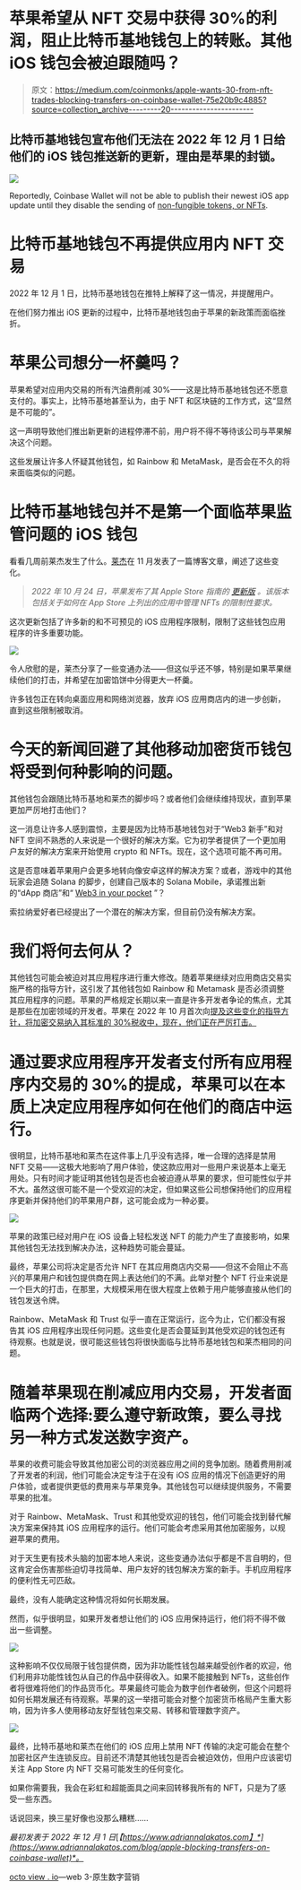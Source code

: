 # 苹果希望从 NFT 交易中获得 30%的利润，阻止比特币基地钱包上的转账。其他 iOS 钱包会被迫跟随吗？

> 原文：<https://medium.com/coinmonks/apple-wants-30-from-nft-trades-blocking-transfers-on-coinbase-wallet-75e20b9c4885?source=collection_archive---------20----------------------->

## 比特币基地钱包宣布他们无法在 2022 年 12 月 1 日给他们的 iOS 钱包推送新的更新，理由是苹果的封锁。

![](img/4791ce91fbc383e5dd0486fbceadd5de.png)

Reportedly, Coinbase Wallet will not be able to publish their newest iOS app update until they disable the sending of [non-fungible tokens, or NFTs](https://ethereum.org/en/nft/).

# 比特币基地钱包不再提供应用内 NFT 交易

2022 年 12 月 1 日，比特币基地钱包在推特上解释了这一情况，并提醒用户。

在他们努力推出 iOS 更新的过程中，比特币基地钱包由于苹果的新政策而面临挫折。

# 苹果公司想分一杯羹吗？

苹果希望对应用内交易的所有汽油费削减 30%——这是比特币基地钱包还不愿意支付的。事实上，比特币基地甚至认为，由于 NFT 和区块链的工作方式，这“显然是不可能的”。

这一声明导致他们推出新更新的进程停滞不前，用户将不得不等待该公司与苹果解决这个问题。

这些发展让许多人怀疑其他钱包，如 Rainbow 和 MetaMask，是否会在不久的将来面临类似的问题。

# 比特币基地钱包并不是第一个面临苹果监管问题的 iOS 钱包

看看几周前莱杰发生了什么。[莱杰](https://support.ledger.com/hc/en-us/articles/7572912170653-NFT-features-disabled-for-iOS?docs=true)在 11 月发表了一篇博客文章，阐述了这些变化。

> *2022 年 10 月 24 日，苹果发布了其 Apple Store 指南的* [*更新版*](https://developer.apple.com/news/?id=xk8d7p8c) *。该版本包括关于如何在 App Store 上列出的应用中管理 NFTs 的限制性要求。*

这次更新包括了许多新的和不可预见的 iOS 应用程序限制，限制了这些钱包应用程序的许多重要功能。

![](img/fdce03124ca833186d2e820485284a53.png)

令人欣慰的是，莱杰分享了一些变通办法——但这似乎还不够，特别是如果苹果继续他们的打击，并希望在加密馅饼中分得更大一杯羹。

许多钱包正在转向桌面应用和网络浏览器，放弃 iOS 应用商店内的进一步创新，直到这些限制被取消。

# 今天的新闻回避了其他移动加密货币钱包将受到何种影响的问题。

其他钱包会跟随比特币基地和莱杰的脚步吗？或者他们会继续维持现状，直到苹果更加严厉地打击他们？

这一消息让许多人感到震惊，主要是因为比特币基地钱包对于“Web3 新手”和对 NFT 空间不熟悉的人来说是一个很好的解决方案。它为初学者提供了一个更加用户友好的解决方案来开始使用 crypto 和 NFTs。现在，这个选项可能不再可用。

这是否意味着苹果用户会更多地转向像安卓这样的解决方案？或者，游戏中的其他玩家会追随 Solana 的脚步，创建自己版本的 Solana Mobile，承诺推出新的“dApp 商店”和“ [Web3 in your pocket](https://solanamobile.com/) ”？

索拉纳爱好者已经提出了一个潜在的解决方案，但目前仍没有解决方案。

# 我们将何去何从？

其他钱包可能会被迫对其应用程序进行重大修改。随着苹果继续对应用商店交易实施严格的指导方针，这引发了其他钱包如 Rainbow 和 Metamask 是否必须调整其应用程序的问题。苹果的严格规定长期以来一直是许多开发者争论的焦点，尤其是那些在加密领域的开发者。苹果在 2022 年 10 月首次向[提及这些变化的指导方针，将加密交易纳入其标准的 30%税收中，现在，他们正在严厉打击。](https://www.coindesk.com/business/2022/10/24/apple-refuses-to-exempt-nfts-from-app-stores-30-fee/)

# 通过要求应用程序开发者支付所有应用程序内交易的 30%的提成，苹果可以在本质上决定应用程序如何在他们的商店中运行。

很明显，比特币基地和莱杰在这件事上几乎没有选择，唯一合理的选择是禁用 NFT 交易——这极大地影响了用户体验，使这款应用对一些用户来说基本上毫无用处。只有时间才能证明其他钱包是否也会被迫遵从苹果的要求，但可能性似乎并不大。虽然这很可能不是一个受欢迎的决定，但如果这些公司想保持他们的应用程序更新并保持他们的苹果用户群，这可能会成为一种必要。

![](img/c76c74573a1f7330f044b7395527037a.png)

苹果的政策已经对用户在 iOS 设备上轻松发送 NFT 的能力产生了直接影响，如果其他钱包无法找到解决办法，这种趋势可能会蔓延。

最终，苹果公司将决定是否允许 NFT 在其应用商店内交易——但这不会阻止不高兴的苹果用户和钱包提供商在网上表达他们的不满。此举对整个 NFT 行业来说是一个巨大的打击，在那里，大规模采用在很大程度上依赖于用户能够直接从他们的钱包发送令牌。

Rainbow、MetaMask 和 Trust 似乎一直在正常运行，迄今为止，它们都没有报告其 iOS 应用程序出现任何问题。这些变化是否会蔓延到其他受欢迎的钱包还有待观察。也就是说，很可能这些钱包将很快面临与比特币基地钱包和莱杰相同的问题。

# 随着苹果现在削减应用内交易，开发者面临两个选择:要么遵守新政策，要么寻找另一种方式发送数字资产。

苹果的收费可能会导致其他加密公司的浏览器应用之间的竞争加剧。随着费用削减了开发者的利润，他们可能会决定专注于在没有 iOS 应用的情况下创造更好的用户体验，或者提供更低的费用来与苹果竞争。其他钱包可以继续提供服务，不需要苹果的批准。

对于 Rainbow、MetaMask、Trust 和其他受欢迎的钱包，他们可能会找到替代解决方案来保持其 iOS 应用程序的运行。他们可能会考虑采用其他加密服务，以规避苹果的费用。

对于天生更有技术头脑的加密本地人来说，这些变通办法似乎都是不言自明的，但这肯定会伤害那些迫切寻找简单、用户友好的钱包解决方案的新手。手机应用程序的便利性无可匹敌。

最终，没有人能确定这种情况将如何长期发展。

然而，似乎很明显，如果开发者想让他们的 iOS 应用保持运行，他们将不得不做出一些调整。

![](img/bad2dc50169ebd14a0dcb0de9d1a47a6.png)

这种影响不仅仅局限于钱包提供商，因为非功能性钱包越来越受创作者的欢迎，他们利用非功能性钱包从自己的作品中获得收入。如果不能接触到 NFTs，这些创作者将很难将他们的作品货币化。苹果最终可能会为数字创作者破例，但这个问题将如何长期发展还有待观察。苹果的这一举措可能会对整个加密货币格局产生重大影响，因为许多人使用移动友好型钱包来交易、转移和管理数字资产。

![](img/c6ce0b85c495ca13b1fbaeac45b0d69f.png)

最终，比特币基地和莱杰在他们的 iOS 应用上禁用 NFT 传输的决定可能会在整个加密社区产生连锁反应。目前还不清楚其他钱包是否会被迫效仿，但用户应该密切关注 App Store 内 NFT 交易可能发生的任何变化。

如果你需要我，我会在彩虹和超能面具之间来回转移我所有的 NFT，只是为了感受一些东西。

话说回来，换三星好像也没那么糟糕……

*最初发表于 2022 年 12 月 1 日*[*【https://www.adriannalakatos.com】*](https://www.adriannalakatos.com/blog/apple-blocking-transfers-on-coinbase-wallet)*。*

[octo view . io](http://octoview.io)—web 3-原生数字营销